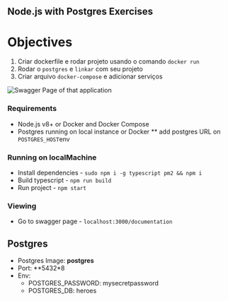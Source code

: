 ## Node.js with Postgres Exercises

# Objectives

1. Criar dockerfile e rodar projeto usando o comando `docker run`
2. Rodar o `postgres` e `linkar` com seu projeto
3. Criar arquivo `docker-compose` e adicionar serviços


<img
    src="https://i.imgur.com/jUeBAiH.png"
    alt="Swagger Page of that application"
    title="Swagger Page of that application" />

### Requirements

* Node.js v8+ or Docker and Docker Compose
* Postgres running on local instance or Docker
** add postgres URL on `POSTGRES_HOST`env

### Running on localMachine

* Install dependencies - `sudo npm i -g typescript pm2 && npm i`
* Build typescript - `npm run build`
* Run project - `npm start`

### Viewing

* Go to swagger page - `localhost:3000/documentation`

## Postgres 
 
- Postgres Image: **postgres**
- Port: **5432*8
- Env:
    - POSTGRES_PASSWORD: mysecretpassword
    - POSTGRES_DB: heroes

```
